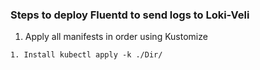 ### Steps to deploy Fluentd to send logs to Loki-Veli
1. Apply all manifests in order using Kustomize
```
1. Install kubectl apply -k ./Dir/
```
 
